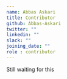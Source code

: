 ```yaml
---
name: Abbas Askari
title: Contributor
github: Abbas-Askari
twitter: ""
linkedin: ""
slack: ""
joining_date: ""
role : contributor
---
```


Still waiting for this
